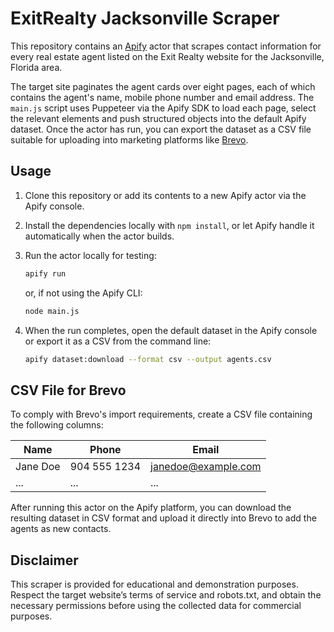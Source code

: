 # ExitRealty Jacksonville Scraper

This repository contains an [Apify](https://apify.com/) actor that scrapes
contact information for every real estate agent listed on the Exit Realty
website for the Jacksonville, Florida area.

The target site paginates the agent cards over eight pages, each of which
contains the agent's name, mobile phone number and email address.  The
`main.js` script uses Puppeteer via the Apify SDK to load each page,
select the relevant elements and push structured objects into the default
Apify dataset.  Once the actor has run, you can export the dataset as a
CSV file suitable for uploading into marketing platforms like [Brevo](https://www.brevo.com/).

## Usage

1. Clone this repository or add its contents to a new Apify actor via the
   Apify console.
2. Install the dependencies locally with `npm install`, or let Apify
   handle it automatically when the actor builds.
3. Run the actor locally for testing:

   ```sh
   apify run
   ```

   or, if not using the Apify CLI:

   ```sh
   node main.js
   ```

4. When the run completes, open the default dataset in the Apify console
   or export it as a CSV from the command line:

   ```sh
   apify dataset:download --format csv --output agents.csv
   ```

## CSV File for Brevo

To comply with Brevo's import requirements, create a CSV file containing the
following columns:

| Name              | Phone       | Email                   |
|-------------------|-------------|-------------------------|
| Jane Doe          | 904 555 1234| janedoe@example.com     |
| ...               | ...         | ...                     |

After running this actor on the Apify platform, you can download the
resulting dataset in CSV format and upload it directly into Brevo to
add the agents as new contacts.

## Disclaimer

This scraper is provided for educational and demonstration purposes.
Respect the target website’s terms of service and robots.txt, and obtain
the necessary permissions before using the collected data for commercial
purposes.
